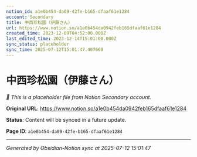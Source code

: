 ```yaml
---
notion_id: a1e0b454-da09-42fe-b165-dfaaf61e1284
account: Secondary
title: 中西珍松園（伊藤さん）
url: https://www.notion.so/a1e0b454da0942feb165dfaaf61e1284
created_time: 2023-12-09T04:52:00.000Z
last_edited_time: 2023-12-14T15:01:00.000Z
sync_status: placeholder
sync_time: 2025-07-12T15:01:47.407660
---
```


# 中西珍松園（伊藤さん）

*🔄 This is a placeholder file from Notion Secondary account.*

**Original URL**: https://www.notion.so/a1e0b454da0942feb165dfaaf61e1284

**Status**: Content will be synced in a future update.

**Page ID**: `a1e0b454-da09-42fe-b165-dfaaf61e1284`

---

*Generated by Obsidian-Notion sync at 2025-07-12 15:01:47*
